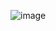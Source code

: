 ![image](https://imgs.search.brave.com/Vuc7sloDJ6qtrmTzhpKMlrAaugVybFrPER3qMH3qiqI/rs:fit:928:225:1/g:ce/aHR0cHM6Ly90c2Uz/Lm1tLmJpbmcubmV0/L3RoP2lkPU9JUC5s/aDV1VnpTNnM1allX/VUdfdnFxekNRSGFE/eSZwaWQ9QXBp)
